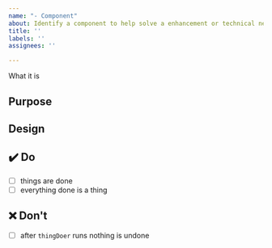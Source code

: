 ```yaml
---
name: "- Component"
about: Identify a component to help solve a enhancement or technical need
title: ''
labels: ''
assignees: ''

---
```


<!-- Include a one sentence description -->

What it is

## Purpose

<!-- Concisely explain -->

## Design

<!-- Include an example or pseudo code -->
<!-- Mention any significant patterns, frameworks or libraries leveraged -->

## :heavy_check_mark: Do

<!-- Check list of things needed to be completed (ie acceptance criteria) -->

- [ ] things are done
- [ ] everything done is a thing

## :x: Don't
<!-- list of 0 or more things of MUST NOTs. Use to clarify scope or call out a pitfall. -->
<!-- This section is optional -->

- [ ] after `thingDoer` runs nothing is undone

<!-- 

# Usage Norm

These component issues track less glorious items that can be cleanly scoped. They are the building blocks of features.

Defining components can greatly improve workflow, by helping shape priorities and the best path forward. A difficult component would warrant extra scrutiny- drawing effort to look for a better or simpler approach. Alternatively, a more costly component might end up being preferred if it can yield better long term benefits.

-->
